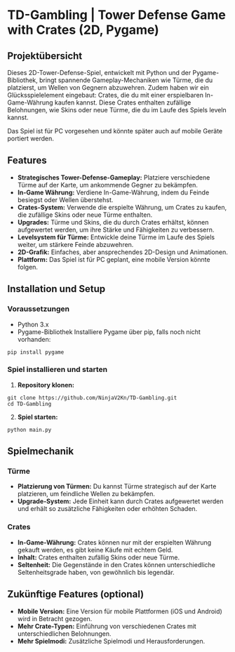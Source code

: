 # TD-Gambling | Tower Defense Game with Crates (2D, Pygame)
## Projektübersicht
Dieses 2D-Tower-Defense-Spiel, entwickelt mit Python und der Pygame-Bibliothek, bringt spannende Gameplay-Mechaniken wie Türme, die du platzierst, um Wellen von Gegnern abzuwehren. Zudem haben wir ein Glücksspielelement eingebaut: Crates, die du mit einer erspielbaren In-Game-Währung kaufen kannst. Diese Crates enthalten zufällige Belohnungen, wie Skins oder neue Türme, die du im Laufe des Spiels leveln kannst.

Das Spiel ist für PC vorgesehen und könnte später auch auf mobile Geräte portiert werden.

## Features
- **Strategisches Tower-Defense-Gameplay:** Platziere verschiedene Türme auf der Karte, um ankommende Gegner zu bekämpfen.
- **In-Game Währung:** Verdiene In-Game-Währung, indem du Feinde besiegst oder Wellen überstehst.
- **Crates-System:** Verwende die erspielte Währung, um Crates zu kaufen, die zufällige Skins oder neue Türme enthalten.
- **Upgrades:** Türme und Skins, die du durch Crates erhältst, können aufgewertet werden, um ihre Stärke und Fähigkeiten zu verbessern.
- **Levelsystem für Türme:** Entwickle deine Türme im Laufe des Spiels weiter, um stärkere Feinde abzuwehren.
- **2D-Grafik:** Einfaches, aber ansprechendes 2D-Design und Animationen.
- **Plattform:** Das Spiel ist für PC geplant, eine mobile Version könnte folgen.
## Installation und Setup
### Voraussetzungen
- Python 3.x
- Pygame-Bibliothek
Installiere Pygame über pip, falls noch nicht vorhanden:
```
pip install pygame
```

### Spiel installieren und starten
1. **Repository klonen:**
```
git clone https://github.com/NinjaV2Kn/TD-Gambling.git
cd TD-Gambling
```

2. **Spiel starten:**
```
python main.py
```

## Spielmechanik
### Türme
- **Platzierung von Türmen:** Du kannst Türme strategisch auf der Karte platzieren, um feindliche Wellen zu bekämpfen.
- **Upgrade-System:** Jede Einheit kann durch Crates aufgewertet werden und erhält so zusätzliche Fähigkeiten oder erhöhten Schaden.
### Crates
- **In-Game-Währung:** Crates können nur mit der erspielten Währung gekauft werden, es gibt keine Käufe mit echtem Geld.
- **Inhalt:** Crates enthalten zufällig Skins oder neue Türme.
- **Seltenheit:** Die Gegenstände in den Crates können unterschiedliche Seltenheitsgrade haben, von gewöhnlich bis legendär.
## Zukünftige Features (optional)
- **Mobile Version:** Eine Version für mobile Plattformen (iOS und Android) wird in Betracht gezogen.
- **Mehr Crate-Typen:** Einführung von verschiedenen Crates mit unterschiedlichen Belohnungen.
- **Mehr Spielmodi:** Zusätzliche Spielmodi und Herausforderungen.
